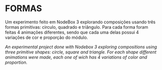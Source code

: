 # FORMAS

Um experimento feito em NodeBox 3 explorando composições usando três formas primitivas:  circulo, quadrado e triângulo. Para cada forma foram feitas 4 animações diferentes, sendo que cada uma delas possui 4 variações de cor e proporção do módulo.

*An experimental project done with Nodebox 3 exploring compositions using three primitive shapes: circle, square and triangle. For each shape different animations were made, each one of wich has 4 variations of color and proportion.*
